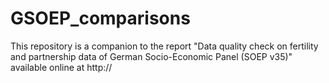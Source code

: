 # GSOEP_comparisons

This repository is a companion to the report "Data quality check on fertility and partnership data of German Socio-Economic Panel (SOEP v35)" available online at http://

